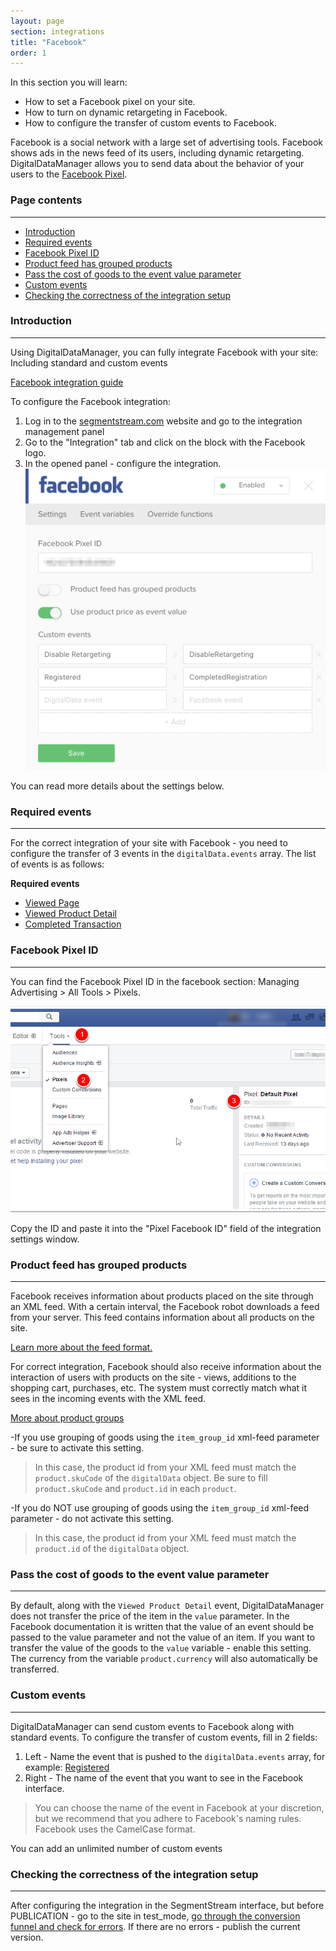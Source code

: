 ```yaml
---
layout: page
section: integrations
title: "Facebook"
order: 1
---
```


In this section you will learn:
* How to set a Facebook pixel on your site.
* How to turn on dynamic retargeting in Facebook.
* How to configure the transfer of custom events to Facebook.

Facebook is a social network with a large set of advertising tools. Facebook shows ads in the news feed of its users, including dynamic retargeting. DigitalDataManager allows you to send data about the behavior of your users to the [Facebook Pixel](https://developers.facebook.com/docs/facebook-pixel/api-reference#events).

### Page contents
------
<ul class="page-navigation">
  <li><a href="#0">Introduction</a></li>
  <li><a href="#1">Required events</a></li>
  <li><a href="#2">Facebook Pixel ID</a></li>
  <li><a href="#2_1">Product feed has grouped products</a></li>
  <li><a href="#2_2">Pass the cost of goods to the event value parameter</a></li>
  <li><a href="#3">Custom events</a></li>
  <li><a href="#4">Checking the correctness of the integration setup</a></li>
</ul>

### <a name="0"></a>Introduction
------
Using DigitalDataManager, you can fully integrate Facebook with your site: Including standard and custom events

[Facebook integration guide](hhttps://developers.facebook.com/docs/facebook-pixel/api-reference)

To configure the Facebook integration:
1. Log in to the [segmentstream.com](https://admin.ddmanager.ru/) website and go to the integration management panel
2. Go to the "Integration" tab and click on the block with the Facebook logo.
3. In the opened panel - configure the integration.
![](/img/integrations.facebook.1.png)

You can read more details about the settings below.

### <a name="1"></a>Required events
------
For the correct integration of your site with Facebook - you need to configure the transfer of 3 events in the `digitalData.events` array. The list of events is as follows:

**Required events**
* [Viewed Page](/events/viewed-page)
* [Viewed Product Detail](/events/viewed-product-detail)
* [Completed Transaction](/events/completed-transaction)

### <a name="2"></a>Facebook Pixel ID
------
You can find the Facebook Pixel ID in the facebook section: Managing Advertising > All Tools > Pixels.

![](/img/integrations.facebook.2.png)

Copy the ID and paste it into the "Pixel Facebook ID" field of the integration settings window.

### <a name="2_1"></a>Product feed has grouped products
------
Facebook receives information about products placed on the site through an XML feed. With a certain interval, the Facebook robot downloads a feed from your server. This feed contains information about all products on the site.

[Learn more about the feed format.](https://support.google.com/merchants/answer/7052112)

For correct integration, Facebook should also receive information about the interaction of users with products on the site - views, additions to the shopping cart, purchases, etc. The system must correctly match what it sees in the incoming events with the XML feed.

[More about product groups](https://support.google.com/merchants/answer/6324507)

-If you use grouping of goods using the `item_group_id` xml-feed parameter - be sure to activate this setting.
  >In this case, the product id from your XML feed must match the `product.skuCode` of the `digitalData` object. Be sure to fill `product.skuCode` and `product.id` in each `product`.

 -If you do NOT use grouping of goods using the `item_group_id` xml-feed parameter - do not activate this setting.
  >In this case, the product id from your XML feed must match the `product.id` of the `digitalData` object.

### <a name="2_2"></a>Pass the cost of goods to the event value parameter
------
By default, along with the `Viewed Product Detail` event, DigitalDataManager does not transfer the price of the item in the `value` parameter. In the Facebook documentation it is written that the value of an event should be passed to the value parameter and not the value of an item.
If you want to transfer the value of the goods to the `value` variable - enable this setting. The currency from the variable `product.currency` will also automatically be transferred.

### <a name="3"></a>Custom events
------
DigitalDataManager can send custom events to Facebook along with standard events.
To configure the transfer of custom events, fill in 2 fields:
1. Left - Name the event that is pushed to the `digitalData.events` array, for example: [Registered](/events/registered)
2. Right - The name of the event that you want to see in the Facebook interface.

> You can choose the name of the event in Facebook at your discretion, but we recommend that you adhere to Facebook's naming rules. Facebook uses the CamelCase format.

You can add an unlimited number of custom events

### <a name="5"></a>Checking the correctness of the integration setup
------
After configuring the integration in the SegmentStream interface, but before PUBLICATION - go to the site in test_mode, [go through the conversion funnel and check for errors](/for-analyst/integrations#2).
If there are no errors - publish the current version.

